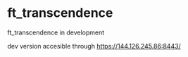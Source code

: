 # ft_transcendence

ft_transcendence in development

dev version accesible through https://144.126.245.86:8443/ 
